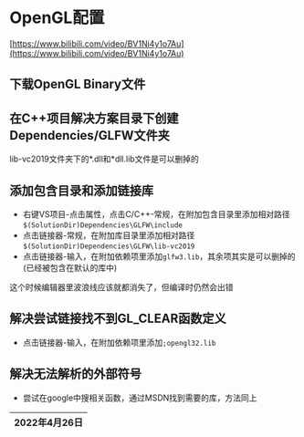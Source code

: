 # OpenGL配置

[https://www.bilibili.com/video/BV1Ni4y1o7Au](https://www.bilibili.com/video/BV1Ni4y1o7Au)

## 下载OpenGL Binary文件

## 在C++项目解决方案目录下创建Dependencies/GLFW文件夹

lib-vc2019文件夹下的*.dll和*dll.lib文件是可以删掉的

## 添加包含目录和添加链接库

- 右键VS项目-点击属性，点击C/C++-常规，在附加包含目录里添加相对路径`$(SolutionDir)Dependencies\GLFW\include`
- 点击链接器-常规，在附加库目录里添加相对路径`$(SolutionDir)Dependencies\GLFW\lib-vc2019`
- 点击链接器-输入，在附加依赖项里添加`glfw3.lib`，其余项其实是可以删掉的(已经被包含在默认的库中)

这个时候编辑器里波浪线应该就都消失了，但编译时仍然会出错

## 解决尝试链接找不到GL_CLEAR函数定义

- 点击链接器-输入，在附加依赖项里添加`;opengl32.lib`

## 解决无法解析的外部符号

- 尝试在google中搜相关函数，通过MSDN找到需要的库，方法同上

|2022年4月26日|
|---:|
